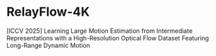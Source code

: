 # RelayFlow-4K
[ICCV 2025] Learning Large Motion Estimation from Intermediate Representations with a High-Resolution Optical Flow Dataset Featuring Long-Range Dynamic Motion

